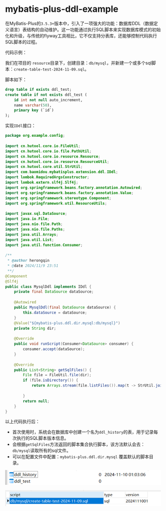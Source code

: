 # mybatis-plus-ddl-example


在MyBatis-Plus的`3.5.3+`版本中，引入了一项强大的功能：数据库DDL（数据定义语言）表结构的自动维护。这一功能通过执行SQL脚本来实现数据库模式的初始化和升级，与传统的flyway工具相比，它不仅支持分表库，还能够控制代码执行SQL脚本的过程。

代码示例：

我们在项目的 `resource`目录下，创建目录：`db/mysql`，并新建一个或多个sql脚本：`create-table-test-2024-11-09.sql`。

脚本如下：

```sql
drop table if exists ddl_test;
create table if not exists ddl_test (
    id int not null auto_increment,
    name varchar(50),
    primary key (`id`)
);
```
实现`IDdl`接口：

```java
package org.example.config;

import cn.hutool.core.io.FileUtil;
import cn.hutool.core.io.file.PathUtil;
import cn.hutool.core.io.resource.Resource;
import cn.hutool.core.io.resource.ResourceUtil;
import cn.hutool.core.util.StrUtil;
import com.baomidou.mybatisplus.extension.ddl.IDdl;
import lombok.RequiredArgsConstructor;
import lombok.extern.slf4j.Slf4j;
import org.springframework.beans.factory.annotation.Autowired;
import org.springframework.beans.factory.annotation.Value;
import org.springframework.stereotype.Component;
import org.springframework.util.ResourceUtils;

import javax.sql.DataSource;
import java.io.File;
import java.nio.file.Path;
import java.nio.file.Paths;
import java.util.Arrays;
import java.util.List;
import java.util.function.Consumer;

/**
 * @author herongqin
 * @date 2024/11/9 23:51
 **/
@Component
@Slf4j
public class MysqlDdl implements IDdl {
    private final DataSource dataSource;

    @Autowired
    public MysqlDdl(final DataSource dataSource) {
        this.dataSource = dataSource;
    }
    @Value("${mybatis-plus.ddl.dir.mysql:db/mysql}")
    private String dir;

    @Override
    public void runScript(Consumer<DataSource> consumer) {
        consumer.accept(dataSource);
    }

    @Override
    public List<String> getSqlFiles() {
        File file = FileUtil.file(dir);
        if (file.isDirectory()) {
            return Arrays.stream(file.listFiles()).map(t -> StrUtil.join("/", dir, t.getName())).toList();

        }
        return null;
    }
}

```

以上代码执行后：

- 首次使用时，系统会在数据库中创建一个名为`ddl_history`的表，用于记录每次执行的SQL脚本版本信息。
- 会根据`getSqlFiles`方法返回的脚本集合执行脚本，该方法默认会去：`db/mysql`读取所有的sql文件。
- 可以在配置文件中配置：`mybatis-plus.ddl.dir.mysql` 覆盖默认的脚本目录。

![生成的表](./images/mp-ddl-1.png)

![执行记录](./images/mp-ddl-2.png)
